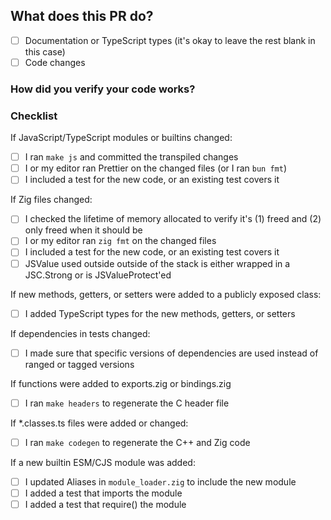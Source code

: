 ## What does this PR do?

<!-- **Please use words to describe your changes**, example: -->

<!--

This adds a new flag --bail to bun test. When set, it will stop running tests after the first failure. This is useful for CI environments where you want to fail fast.

-->

- [ ] Documentation or TypeScript types (it's okay to leave the rest blank in this case)
- [ ] Code changes

### How did you verify your code works?

<!-- **For code changes, please include automated tests**. Feel free to uncomment the line below -->

<!-- I wrote automated tests -->

### Checklist

<!-- **Please delete the sections which are not relevant. If there were no code changes, feel free to delete or ignore this section entirely** -->

If JavaScript/TypeScript modules or builtins changed:

- [ ] I ran `make js` and committed the transpiled changes
- [ ] I or my editor ran Prettier on the changed files (or I ran `bun fmt`)
- [ ] I included a test for the new code, or an existing test covers it

If Zig files changed:

- [ ] I checked the lifetime of memory allocated to verify it's (1) freed and (2) only freed when it should be
- [ ] I or my editor ran `zig fmt` on the changed files
- [ ] I included a test for the new code, or an existing test covers it
- [ ] JSValue used outside outside of the stack is either wrapped in a JSC.Strong or is JSValueProtect'ed

If new methods, getters, or setters were added to a publicly exposed class:

- [ ] I added TypeScript types for the new methods, getters, or setters

If dependencies in tests changed:

- [ ] I made sure that specific versions of dependencies are used instead of ranged or tagged versions

If functions were added to exports.zig or bindings.zig

- [ ] I ran `make headers` to regenerate the C header file

If \*.classes.ts files were added or changed:

- [ ] I ran `make codegen` to regenerate the C++ and Zig code

If a new builtin ESM/CJS module was added:

- [ ] I updated Aliases in `module_loader.zig` to include the new module
- [ ] I added a test that imports the module
- [ ] I added a test that require() the module
